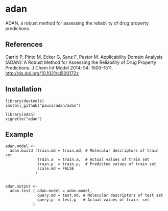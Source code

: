 # adan
ADAN, a robust method for assessing the reliability of drug property predictions

## References

Carrió P, Pinto M, Ecker G, Sanz F, Pastor M. Applicability Domain Analysis (ADAN): A Robust Method for Assessing the Reliability of Drug Property Predictions. J Chem Inf Model 2014; 54: 1500–1511. http://dx.doi.org/10.1021/ci500172z

## Installation
```
library(devtools)
install_github("pauca/adan/adan")

library(adan)
vignette("adan")
```

## Example
```
adan.model <- 
  adan.build (train.md = train.md, # Molecular descriptors of train set
              train.a  = train.a,  # Actual values of train set
              train.p  = train.p,  # Predicted values of train set
              scale.md = FALSE
             )


adan.output <- 
  adan.test ( adan.model = adan.model, 
              query.md = test.md, # Molecular descriptors of test set
              query.p  = test.p   # Actual values of train  set
            )
```

